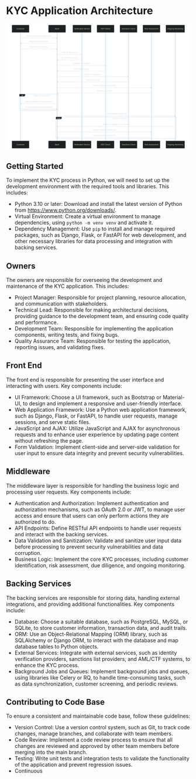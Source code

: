 # KYC Application Architecture

![KYC process](kyc_process.svg)

## Getting Started

To implement the KYC process in Python, we will need to set up the development environment with the required tools and libraries. This includes:

- Python 3.10 or later: Download and install the latest version of Python from https://www.python.org/downloads/.
- Virtual Environment: Create a virtual environment to manage dependencies, using `python -m venv venv` and activate it.
- Dependency Management: Use `pip` to install and manage required packages, such as Django, Flask, or FastAPI for web development, and other necessary libraries for data processing and integration with backing services.

## Owners

The owners are responsible for overseeing the development and maintenance of the KYC application. This includes:

- Project Manager: Responsible for project planning, resource allocation, and communication with stakeholders.
- Technical Lead: Responsible for making architectural decisions, providing guidance to the development team, and ensuring code quality and performance.
- Development Team: Responsible for implementing the application components, writing tests, and fixing bugs.
- Quality Assurance Team: Responsible for testing the application, reporting issues, and validating fixes.

## Front End

The front end is responsible for presenting the user interface and interacting with users. Key components include:

- UI Framework: Choose a UI framework, such as Bootstrap or Material-UI, to design and implement a responsive and user-friendly interface.
- Web Application Framework: Use a Python web application framework, such as Django, Flask, or FastAPI, to handle user requests, manage sessions, and serve static files.
- JavaScript and AJAX: Utilize JavaScript and AJAX for asynchronous requests and to enhance user experience by updating page content without refreshing the page.
- Form Validation: Implement client-side and server-side validation for user input to ensure data integrity and prevent security vulnerabilities.

## Middleware

The middleware layer is responsible for handling the business logic and processing user requests. Key components include:

- Authentication and Authorization: Implement authentication and authorization mechanisms, such as OAuth 2.0 or JWT, to manage user access and ensure that users can only perform actions they are authorized to do.
- API Endpoints: Define RESTful API endpoints to handle user requests and interact with the backing services.
- Data Validation and Sanitization: Validate and sanitize user input data before processing to prevent security vulnerabilities and data corruption.
- Business Logic: Implement the core KYC processes, including customer identification, risk assessment, due diligence, and ongoing monitoring.

## Backing Services

The backing services are responsible for storing data, handling external integrations, and providing additional functionalities. Key components include:

- Database: Choose a suitable database, such as PostgreSQL, MySQL, or SQLite, to store customer information, transaction data, and audit trails.
- ORM: Use an Object-Relational Mapping (ORM) library, such as SQLAlchemy or Django ORM, to interact with the database and map database tables to Python objects.
- External Services: Integrate with external services, such as identity verification providers, sanctions list providers, and AML/CTF systems, to enhance the KYC process.
- Background Jobs and Queues: Implement background jobs and queues, using libraries like Celery or RQ, to handle time-consuming tasks, such as data synchronization, customer screening, and periodic reviews.

## Contributing to Code Base

To ensure a consistent and maintainable code base, follow these guidelines:

- Version Control: Use a version control system, such as Git, to track code changes, manage branches, and collaborate with team members.
- Code Review: Implement a code review process to ensure that all changes are reviewed and approved by other team members before merging into the main branch.
- Testing: Write unit tests and integration tests to validate the functionality of the application and prevent regression issues.
- Continuous